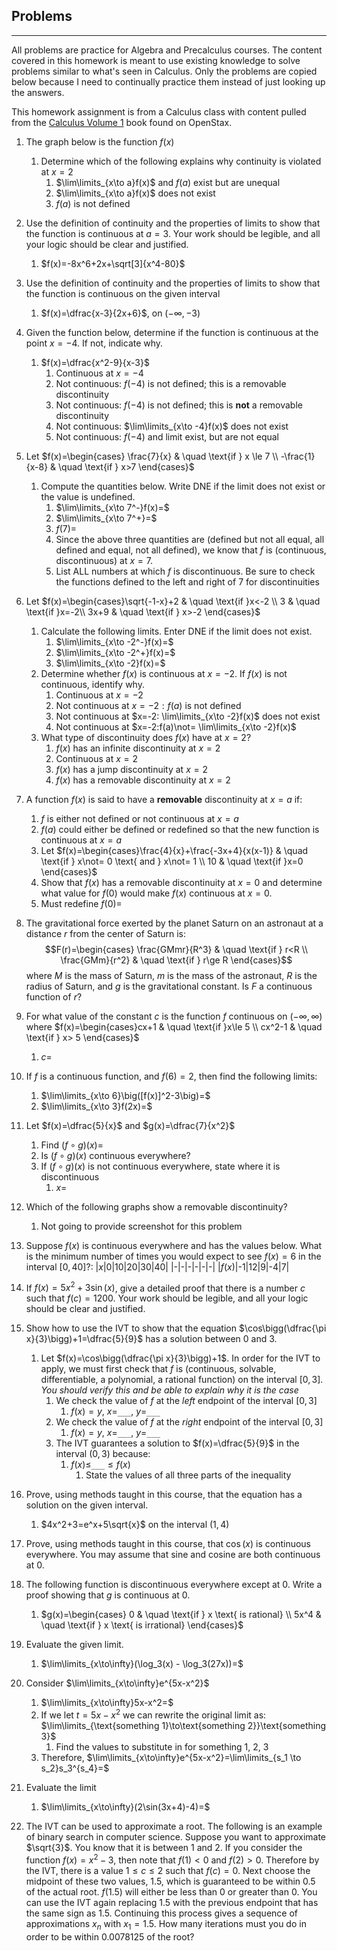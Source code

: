 ## Problems
---

All problems are practice for Algebra and Precalculus courses. The content covered in this homework is meant to use existing knowledge to solve problems similar to what's seen in Calculus. Only the problems are copied below because I need to continually practice them instead of just looking up the answers.

This homework assignment is from a Calculus class with content pulled from the [Calculus Volume 1](https://openstax.org/details/books/calculus-volume-1) book found on OpenStax.

1. The graph below is the function $f(x)$
	1. Determine which of the following explains why continuity is violated at $x=2$
		1. $\lim\limits_{x\to a}f(x)$ and $f(a)$ exist but are unequal
		2. $\lim\limits_{x\to a}f(x)$ does not exist
		3. $f(a)$ is not defined
2. Use the definition of continuity and the properties of limits to show that the function is continuous at $a=3$. Your work should be legible, and all your logic should be clear and justified.
	1. $f(x)=-8x^6+2x+\sqrt[3]{x^4-80}$
3. Use the definition of continuity and the properties of limits to show that the function is continuous on the given interval
	1. $f(x)=\dfrac{x-3}{2x+6}$, on $(-\infty,-3)$
4. Given the function below, determine if the function is continuous at the point $x=-4$. If not, indicate why.
	1. $f(x)=\dfrac{x^2-9}{x-3}$
		1. Continuous at $x=-4$
		2. Not continuous: $f(-4)$ is not defined; this is a removable discontinuity
		3. Not continuous: $f(-4)$ is not defined; this is **not** a removable discontinuity
		4. Not continuous: $\lim\limits_{x\to -4}f(x)$ does not exist
		5. Not continuous: $f(-4)$ and limit exist, but are not equal
5. Let $f(x)=\begin{cases} \frac{7}{x} & \quad \text{if } x \le 7 \\ -\frac{1}{x-8} & \quad \text{if } x>7 \end{cases}$
	1. Compute the quantities below. Write DNE if the limit does not exist or the value is undefined.
		1. $\lim\limits_{x\to 7^-}f(x)=$
		2. $\lim\limits_{x\to 7^+}=$
		3. $f(7)=$
		4. Since the above three quantities are (defined but not all equal, all defined and equal, not all defined), we know that $f$ is (continuous, discontinuous) at $x=7$.
		5. List ALL numbers at which $f$ is discontinuous. Be sure to check the functions defined to the left and right of 7 for discontinuities
6. Let $f(x)=\begin{cases}\sqrt{-1-x}+2 & \quad \text{if }x<-2 \\ 3 & \quad \text{if }x=-2\\ 3x+9 & \quad \text{if } x>-2 \end{cases}$
	1. Calculate the following limits. Enter DNE if the limit does not exist.
		1. $\lim\limits_{x\to -2^-}f(x)=$
		2. $\lim\limits_{x\to -2^+}f(x)=$
		3. $\lim\limits_{x\to -2}f(x)=$
	2. Determine whether $f(x)$ is continuous at $x=-2$. If $f(x)$ is not continuous, identify why.
		1. Continuous at $x=-2$
		2. Not continuous at $x=-2: f(a)$ is not defined
		3. Not continuous at $x=-2: \lim\limits_{x\to -2}f(x)$ does not exist
		4. Not continuous at $x=-2:f(a)\not= \lim\limits_{x\to -2}f(x)$
	3. What type of discontinuity does $f(x)$ have at $x=2$?
		1. $f(x)$ has an infinite discontinuity at $x=2$
		2. Continuous at $x=2$
		3. $f(x)$ has a jump discontinuity at $x=2$
		4. $f(x)$ has a removable discontinuity at $x=2$
7. A function $f(x)$ is said to have a **removable** discontinuity at $x=a$ if:
	1. $f$ is either not defined or not continuous at $x=a$
	2. $f(a)$ could either be defined or redefined so that the new function is continuous at $x=a$
	3. Let $f(x)=\begin{cases}\frac{4}{x}+\frac{-3x+4}{x(x-1)} & \quad \text{if } x\not= 0 \text{ and } x\not= 1 \\ 10 & \quad \text{if }x=0 \end{cases}$
	4. Show that $f(x)$ has a removable discontinuity at $x=0$ and determine what value for $f(0)$ would make $f(x)$ continuous at $x=0$.
	5. Must redefine $f(0)=$
8. The gravitational force exerted by the planet Saturn on an astronaut at a distance $r$ from the center of Saturn is: $$F(r)=\begin{cases} \frac{GMmr}{R^3} & \quad \text{if } r<R \\ \frac{GMm}{r^2} & \quad \text{if } r\ge R \end{cases}$$ where $M$ is the mass of Saturn, $m$ is the mass of the astronaut, $R$ is the radius of Saturn, and $g$ is the gravitational constant. Is $F$ a continuous function of $r$?
9. For what value of the constant $c$ is the function $f$ continuous on $(-\infty,\infty)$ where $f(x)=\begin{cases}cx+1 & \quad \text{if }x\le 5 \\ cx^2-1 & \quad \text{if } x> 5 \end{cases}$
	1. $c=$
10. If $f$ is a continuous function, and $f(6)=2$, then find the following limits:
	1. $\lim\limits_{x\to 6}\big([f(x)]^2-3\big)=$
	2. $\lim\limits_{x\to 3}f(2x)=$
11. Let $f(x)=\dfrac{5}{x}$ and $g(x)=\dfrac{7}{x^2}$
	1. Find $(f\circ g)(x) =$
	2. Is $(f\circ g)(x)$ continuous everywhere?
	3. If $(f\circ g)(x)$ is not continuous everywhere, state where it is discontinuous
		1. $x=$
12. Which of the following graphs show a removable discontinuity?
	1. Not going to provide screenshot for this problem
13. Suppose $f(x)$ is continuous everywhere and has the values below. What is the minimum number of times you would expect to see $f(x)=6$ in the interval $[0,40]$?:
|$x$|0|10|20|30|40|
|-|-|-|-|-|-|
|$f(x)$|-1|12|9|-4|7|

14. If $f(x)=5x^2+3\sin(x)$, give a detailed proof that there is a number $c$ such that $f(c)=1200$. Your work should be legible, and all your logic should be clear and justified.
15. Show how to use the IVT to show that the equation $\cos\bigg(\dfrac{\pi x}{3}\bigg)+1=\dfrac{5}{9}$ has a solution between 0 and 3.
	1. Let $f(x)=\cos\bigg(\dfrac{\pi x}{3}\bigg)+1$. In order for the IVT to apply, we must first check that $f$ is (continuous, solvable, differentiable, a polynomial, a rational function) on the interval $[0,3]$. _You should verify this and be able to explain why it is the case_
		1. We check the value of $f$ at the _left_ endpoint of the interval $[0,3]$
			1. $f(x)=y$,  $x=$`___`, $y=$`___` 
		2. We check the value of $f$ at the _right_ endpoint of the interval $[0,3]$
			1. $f(x)=y$,  $x=$`___`, $y=$`___`
		3. The IVT guarantees a solution to $f(x)=\dfrac{5}{9}$ in the interval $(0,3)$ because:
			1. $f(x)\le$`___`$\le f(x)$
				1. State the values of all three parts of the inequality
16. Prove, using methods taught in this course, that the equation has a solution on the given interval.
	1. $4x^2+3=e^x+5\sqrt{x}$ on the interval $(1,4)$
17. Prove, using methods taught in this course, that $\cos(x)$ is continuous everywhere. You may assume that sine and cosine are both continuous at 0.
18. The following function is discontinuous everywhere except at 0. Write a proof showing that $g$ is continuous at 0.
	1. $g(x)=\begin{cases} 0 & \quad \text{if } x \text{ is rational} \\ 5x^4 & \quad \text{if } x \text{ is irrational} \end{cases}$
19. Evaluate the given limit.
	1. $\lim\limits_{x\to\infty}(\log_3(x) - \log_3(27x))=$
20. Consider $\lim\limits_{x\to\infty}e^{5x-x^2}$
	1. $\lim\limits_{x\to\infty}5x-x^2=$
	2. If we let $t=5x-x^2$ we can rewrite the original limit as: $\lim\limits_{\text{something 1}\to\text{something 2}}\text{something 3}$
		1. Find the values to substitute in for something 1, 2, 3
	3. Therefore, $\lim\limits_{x\to\infty}e^{5x-x^2}=\lim\limits_{s_1 \to s_2}s_3^{s_4}=$
21. Evaluate the limit
	1. $\lim\limits_{x\to\infty}(2\sin(3x+4)-4)=$
22. The IVT can be used to approximate a root. The following is an example of binary search in computer science. Suppose you want to approximate $\sqrt{3}$. You know that it is between 1 and 2. If you consider the function $f(x)=x^2-3$, then note that $f(1)<0$ and $f(2)>0$. Therefore by the IVT, there is a value $1\le c \le 2$ such that $f(c)=0$. Next choose the midpoint of these two values, 1.5, which is guaranteed to be within 0.5 of the actual root. $f(1.5)$ will either be less than 0 or greater than 0. You can use the IVT again replacing 1.5 with the previous endpoint that has the same sign as 1.5. Continuing this process gives a sequence of approximations $x_n$ with $x_1=1.5$. How many iterations must you do in order to be within 0.0078125 of the root?